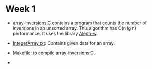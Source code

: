 # Week 1

- [array-inversions.C](array-inversions.C) contains a program that counts the number of inversions
  in an unsorted array. This algorithm has O(n lg n) performance. It uses the library
  [Aleph-w](https://sourceforge.net/projects/aleph-w/).

- [IntegerArray.txt](IntegerArray.txt): Contains given data for an array.

- [Makefile](Makefile): to compile [array-inversions.C](array-inversions.C).
- 